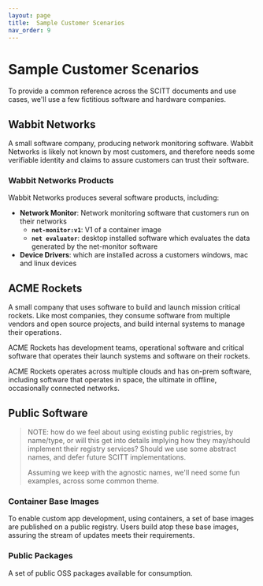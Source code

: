 ```yaml
---
layout: page
title:  Sample Customer Scenarios
nav_order: 9
---
```


# Sample Customer Scenarios

To provide a common reference across the SCITT documents and use cases, we'll use a few fictitious software and hardware companies.

## Wabbit Networks

A small software company, producing network monitoring software. Wabbit Networks is likely not known by most customers, and therefore needs some verifiable identity and claims to assure customers can trust their software.

### Wabbit Networks Products

Wabbit Networks produces several software products, including:

- **Network Monitor**: Network monitoring software that customers run on their networks
  - **`net-monitor:v1`**: V1 of a container image
  - **`net evaluator`**: desktop installed software which evaluates the data generated by the net-monitor software
- **Device Drivers**: which are installed across a customers windows, mac and linux devices

## ACME Rockets

A small company that uses software to build and launch mission critical rockets. Like most companies, they consume software from multiple vendors and open source projects, and build internal systems to manage their operations.

ACME Rockets has development teams, operational software and critical software that operates their launch systems and software on their rockets. 

ACME Rockets operates across multiple clouds and has on-prem software, including software that operates in space, the ultimate in offline, occasionally connected networks.

## Public Software

> NOTE: how do we feel about using existing public registries, by name/type, or will this get into details implying how they may/should implement their registry services? Should we use some abstract names, and defer future SCITT implementations.
> 
> Assuming we keep with the agnostic names, we'll need some fun examples, across some common theme.

### Container Base Images

To enable custom app development, using containers, a set of base images are published on a public registry. Users build atop these base images, assuring the stream of updates meets their requirements.

### Public Packages

A set of public OSS packages available for consumption.
